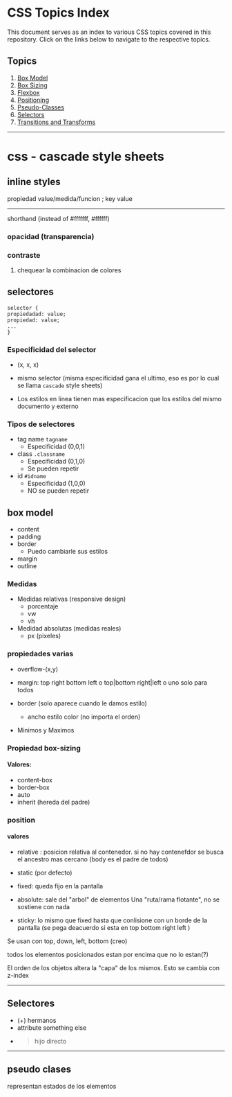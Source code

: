 # CSS Topics Index

This document serves as an index to various CSS topics covered in this repository. Click on the links below to navigate to the respective topics.

## Topics

1. [Box Model](./box-model/box-model.md)
2. [Box Sizing](./box-sizing/box-sizing.md)
3. [Flexbox](./flexbox/flexbox.md)
4. [Positioning](./position/position.md)
5. [Pseudo-Classes](./pseudo-classes/pseudo-classes.md)
6. [Selectors](./selectores/selectors.md)
7. [Transitions and Transforms](./transition-transform/transition-transform.md)

---

# css - cascade style sheets

## inline styles

propiedad value/medida/funcion ;
key value

---

shorthand (instead of #fffffff, #ffffff)

### opacidad (transparencia)

### contraste

1. chequear la combinacion de colores

## selectores

```
selector {
propiedadad: value;
propiedad: value;
...
}
```

### Especificidad del selector

- (x, x, x)

- mismo selector (misma especificidad gana el ultimo,
  eso es por lo cual se llama `cascade` style sheets)
- Los estilos en linea tienen mas especificacion que los estilos del mismo documento y externo

### Tipos de selectores

- tag name `tagname`
  - Especificidad (0,0,1)
- class `.classname`
  - Especificidad (0,1,0)
  - Se pueden repetir
- id `#idname`
  - Especificidad (1,0,0)
  - NO se pueden repetir

## box model

- content
- padding
- border
  - Puedo cambiarle sus estilos
- margin
- outline

### Medidas

- Medidas relativas (responsive design)
  - porcentaje
  - vw
  - vh
- Medidad absolutas (medidas reales)
  - px (pixeles)

### propiedades varias

- overflow-(x,y)

- margin: top right bottom left o top|bottom right|left o uno solo para todos
- border (solo aparece cuando le damos estilo)
  - ancho estilo color (no importa el orden)
- Minimos y Maximos

### Propiedad box-sizing

#### Valores:

- content-box
- border-box
- auto
- inherit (hereda del padre)

### position

#### valores

- relative : posicion relativa al contenedor. si no hay contenefdor se busca el ancestro mas cercano (body es el padre de todos)

- static (por defecto)

- fixed: queda fijo en la pantalla
- absolute: sale del "arbol" de elementos Una "ruta/rama flotante", no se sostiene con nada

- sticky: lo mismo que fixed hasta que conlisione con un borde de la pantalla (se pega deacuerdo si esta en top bottom right left )

Se usan con top, down, left, bottom (creo)

todos los elementos posicionados estan por encima que no lo estan(?)

El orden de los objetos altera la "capa" de los mismos. Esto se cambia con z-index

---

## Selectores

- (+) hermanos
- attribute something else
- > hijo directo

---

## pseudo clases

representan estados de los elementos
